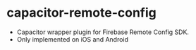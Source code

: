 # capacitor-remote-config
- Capacitor wrapper plugin for Firebase Remote Config SDK.
- Only implemented on iOS and Android
